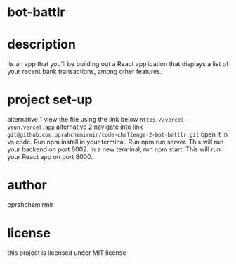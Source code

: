 # bot-battlr
# description
 its an app that you’ll be building out a React application that displays a list of your recent bank transactions, among other features.

 # project set-up
 alternative 1
 view the file using the link below
 `https://vercel-veun.vercel.app`
 alternative 2
 navigate into link
 `git@github.com:oprahchemirmir/code-challenge-2-bot-battlr.git`
 open it in vs code.
 Run npm install in your terminal.
Run npm run server. This will run your backend on port 8002.
In a new terminal, run npm start. This will run your React app on port 8000.
# author 
oprahchemirmir
# license
this project is licensed under
MIT license

